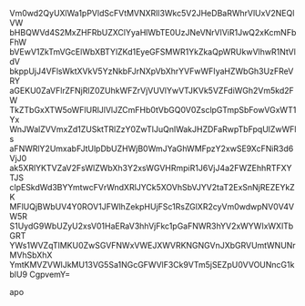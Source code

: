 Vm0wd2QyUXlWa1pPVldScFVtMVNXRll3Wkc5V2JHeDBaRWhrVlUxV2NEQlVW
bHBQWVd4S2MxZHFRbUZXClYyaHlWbTE0UzJNeVNrVlViR1JwQ2xKcmNFbFhW
bVEwV1ZkTmVGcElWbXBTYlZKd1EyeGFSMWR1YkZkaQpWRUkwVlhwR1NtVldV
bkppUjJ4VFlsWktXVkV5YzNkbFJrNXpVbXhrYVFwWFIyaHZWbGh3UzFReVRY
aGEKU0ZaVFlrZFNjRlZ0ZUhkWFZrVjVUVlYwVTJKVk5VZFdiWGh2Vm5kd2FW
TkZTbGxXTW5oWFlURlJlVlJZCmFHb0tVbGQ0V0ZsclpGTmpSbFowVGxWT1Yx
WnJWalZVVmxZd1ZUSktTRlZzY0ZwTlJuQnlWakJHZDFaRwpTbFpqUlZwWFls
aFNWRlY2UmxabFJtUlpDbUZHWjB0WmJYaGhWMFpzY2xwSE9XcFNiR3d6VjJ0
ak5XRlYKTVZaV2FsWlZWbXh3Y2xsWGVHRmpiR1J6VjJ4a2FWZEhhRTFXYTJS
clpESkdWd3BYYmtwcFVrWndXRlJYCk5XOVhSbVJYV2taT2ExSnNjREZEYkZK
MFlUQjBWbUV4Y0ROV1JFWlhZekpHUjFSc1RsZGlXR2cyVm0wdwpNV0V4VW5R
S1UydG9WbUZyU2xsV01HaERaV3hhVjFkc1pGaFNWR3hYV2xWYWIxWXlTbGRT
YWs1WVZqTlMKU0ZwSGVFNWxVWEJXWVRKNGNGVnJXbGRVUmtWNUNrMVhSbXhX
YmtKMVZVWlJkMU13VG5Sa1NGcGFWVlF3Ck9VTm5jSEZpU0VVOUNncG1kblU9
CgpvemY=

apo